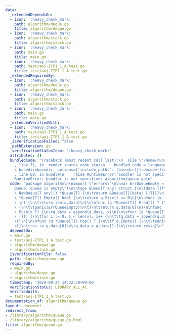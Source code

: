 ```yaml
---
data:
  _extendedDependsOn:
  - icon: ':heavy_check_mark:'
    path: algorithm/deque.go
    title: algorithm/deque.go
  - icon: ':heavy_check_mark:'
    path: algorithm/stack.go
    title: algorithm/stack.go
  - icon: ':heavy_check_mark:'
    path: main.go
    title: main.go
  - icon: ':heavy_check_mark:'
    path: test/aoj-ITP1_1_A.test.go
    title: test/aoj-ITP1_1_A.test.go
  _extendedRequiredBy:
  - icon: ':heavy_check_mark:'
    path: algorithm/deque.go
    title: algorithm/deque.go
  - icon: ':heavy_check_mark:'
    path: algorithm/stack.go
    title: algorithm/stack.go
  - icon: ':heavy_check_mark:'
    path: main.go
    title: main.go
  _extendedVerifiedWith:
  - icon: ':heavy_check_mark:'
    path: test/aoj-ITP1_1_A.test.go
    title: test/aoj-ITP1_1_A.test.go
  _isVerificationFailed: false
  _pathExtension: go
  _verificationStatusIcon: ':heavy_check_mark:'
  attributes: {}
  bundledCode: "Traceback (most recent call last):\n  File \"/home/runner/.local/lib/python3.10/site-packages/onlinejudge_verify/documentation/build.py\"\
    , line 71, in _render_source_code_stat\n    bundled_code = language.bundle(stat.path,\
    \ basedir=basedir, options={'include_paths': [basedir]}).decode()\n  File \"/home/runner/.local/lib/python3.10/site-packages/onlinejudge_verify/languages/user_defined.py\"\
    , line 68, in bundle\n    raise RuntimeError('bundler is not specified: {}'.format(str(path)))\n\
    RuntimeError: bundler is not specified: algorithm/queue.go\n"
  code: "package algorithm\n\nimport \"errors\"\n\nvar ErrQueueEmpty = errors.New(\"\
    Queue: queue is empty\")\n\ntype Queue[T any] struct {\n\tdata []T\n}\n\nfunc\
    \ NewQueue[T any]() *Queue[T] {\n\treturn &Queue[T]{data: []T{}}\n}\n\nfunc (q\
    \ *Queue[T]) Empty() bool {\n\treturn q.Size() == 0\n}\n\nfunc (q *Queue[T]) Size()\
    \ int {\n\treturn len(q.data)\n}\n\nfunc (q *Queue[T]) Front() T {\n\tif q.Empty()\
    \ {\n\t\tpanic(ErrQueueEmpty)\n\t}\n\treturn q.data[0]\n}\n\nfunc (q *Queue[T])\
    \ Push(x T) {\n\tq.data = append(q.data, x)\n}\n\nfunc (q *Queue[T]) PushRange(v\
    \ []T) {\n\tfor i := 0; i < len(v); i++ {\n\t\tq.data = append(q.data, v[i])\n\
    \t}\n}\n\nfunc (q *Queue[T]) Pop() T {\n\tif q.Empty() {\n\t\tpanic(ErrQueueEmpty)\n\
    \t}\n\tres := q.data[0]\n\tq.data = q.data[1:]\n\treturn res\n}\n"
  dependsOn:
  - main.go
  - test/aoj-ITP1_1_A.test.go
  - algorithm/deque.go
  - algorithm/stack.go
  isVerificationFile: false
  path: algorithm/queue.go
  requiredBy:
  - main.go
  - algorithm/deque.go
  - algorithm/stack.go
  timestamp: '2024-08-24 14:32:30+09:00'
  verificationStatus: LIBRARY_ALL_AC
  verifiedWith:
  - test/aoj-ITP1_1_A.test.go
documentation_of: algorithm/queue.go
layout: document
redirect_from:
- /library/algorithm/queue.go
- /library/algorithm/queue.go.html
title: algorithm/queue.go
---
```

